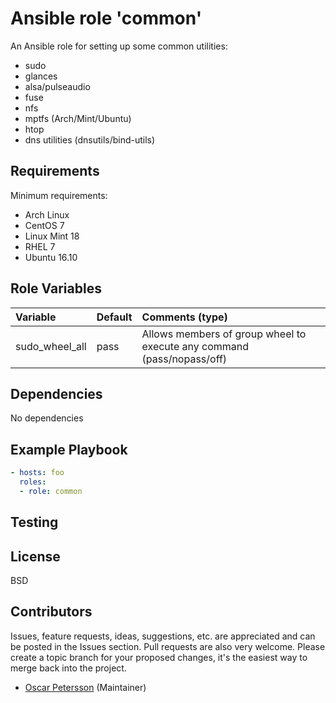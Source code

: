 # Ansible role 'common'

An Ansible role for setting up some common utilities:
- sudo
- glances
- alsa/pulseaudio
- fuse
- nfs
- mptfs (Arch/Mint/Ubuntu)
- htop
- dns utilities (dnsutils/bind-utils)

## Requirements
Minimum requirements:
- Arch Linux
- CentOS 7
- Linux Mint 18
- RHEL 7
- Ubuntu 16.10

## Role Variables
| Variable                       | Default                          | Comments (type)  |
| :---                           | :---                             | :---             |
| sudo_wheel_all                 | pass | Allows members of group wheel to execute any command (pass/nopass/off) |

## Dependencies
No dependencies

## Example Playbook
```Yaml
- hosts: foo
  roles:
  - role: common
```
## Testing

## License

BSD

## Contributors

Issues, feature requests, ideas, suggestions, etc. are appreciated and can be posted in the Issues section. Pull requests are also very welcome. Please create a topic branch for your proposed changes, it's the easiest way to merge back into the project.

- [Oscar Petersson](https://github.com/oscpe262/) (Maintainer)
